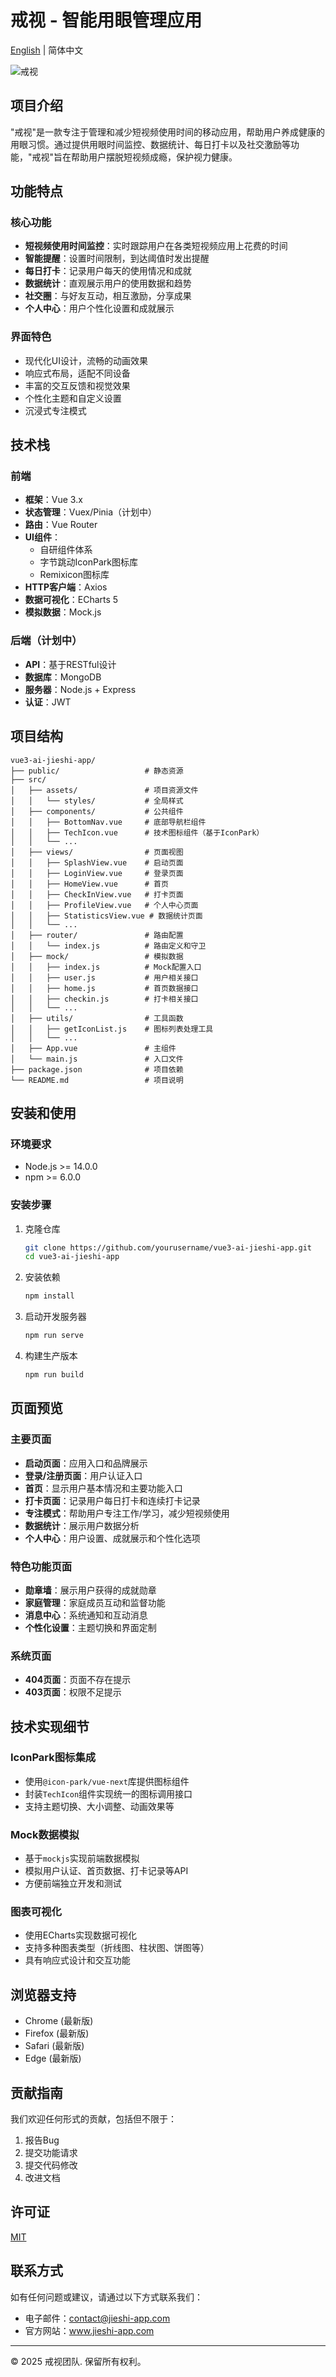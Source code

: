 # 戒视 - 智能用眼管理应用

[English](./README_EN.md) | 简体中文

![戒视](./public/favicon.ico)

## 项目介绍

"戒视"是一款专注于管理和减少短视频使用时间的移动应用，帮助用户养成健康的用眼习惯。通过提供用眼时间监控、数据统计、每日打卡以及社交激励等功能，"戒视"旨在帮助用户摆脱短视频成瘾，保护视力健康。

## 功能特点

### 核心功能
- **短视频使用时间监控**：实时跟踪用户在各类短视频应用上花费的时间
- **智能提醒**：设置时间限制，到达阈值时发出提醒
- **每日打卡**：记录用户每天的使用情况和成就
- **数据统计**：直观展示用户的使用数据和趋势
- **社交圈**：与好友互动，相互激励，分享成果
- **个人中心**：用户个性化设置和成就展示

### 界面特色
- 现代化UI设计，流畅的动画效果
- 响应式布局，适配不同设备
- 丰富的交互反馈和视觉效果
- 个性化主题和自定义设置
- 沉浸式专注模式

## 技术栈

### 前端
- **框架**：Vue 3.x
- **状态管理**：Vuex/Pinia（计划中）
- **路由**：Vue Router
- **UI组件**：
  - 自研组件体系
  - 字节跳动IconPark图标库
  - Remixicon图标库
- **HTTP客户端**：Axios
- **数据可视化**：ECharts 5
- **模拟数据**：Mock.js

### 后端（计划中）
- **API**：基于RESTful设计
- **数据库**：MongoDB
- **服务器**：Node.js + Express
- **认证**：JWT

## 项目结构

```
vue3-ai-jieshi-app/
├── public/                   # 静态资源
├── src/
│   ├── assets/               # 项目资源文件
│   │   └── styles/           # 全局样式
│   ├── components/           # 公共组件
│   │   ├── BottomNav.vue     # 底部导航栏组件
│   │   ├── TechIcon.vue      # 技术图标组件（基于IconPark）
│   │   └── ...
│   ├── views/                # 页面视图
│   │   ├── SplashView.vue    # 启动页面
│   │   ├── LoginView.vue     # 登录页面
│   │   ├── HomeView.vue      # 首页
│   │   ├── CheckInView.vue   # 打卡页面
│   │   ├── ProfileView.vue   # 个人中心页面
│   │   ├── StatisticsView.vue # 数据统计页面
│   │   └── ...
│   ├── router/               # 路由配置
│   │   └── index.js          # 路由定义和守卫
│   ├── mock/                 # 模拟数据
│   │   ├── index.js          # Mock配置入口
│   │   ├── user.js           # 用户相关接口
│   │   ├── home.js           # 首页数据接口
│   │   ├── checkin.js        # 打卡相关接口
│   │   └── ...
│   ├── utils/                # 工具函数
│   │   ├── getIconList.js    # 图标列表处理工具
│   │   └── ...
│   ├── App.vue               # 主组件
│   └── main.js               # 入口文件
├── package.json              # 项目依赖
└── README.md                 # 项目说明
```

## 安装和使用

### 环境要求
- Node.js >= 14.0.0
- npm >= 6.0.0

### 安装步骤

1. 克隆仓库
   ```bash
   git clone https://github.com/yourusername/vue3-ai-jieshi-app.git
   cd vue3-ai-jieshi-app
   ```

2. 安装依赖
   ```bash
   npm install
   ```

3. 启动开发服务器
   ```bash
   npm run serve
   ```

4. 构建生产版本
   ```bash
   npm run build
   ```

## 页面预览

### 主要页面
- **启动页面**：应用入口和品牌展示
- **登录/注册页面**：用户认证入口
- **首页**：显示用户基本情况和主要功能入口
- **打卡页面**：记录用户每日打卡和连续打卡记录
- **专注模式**：帮助用户专注工作/学习，减少短视频使用
- **数据统计**：展示用户数据分析
- **个人中心**：用户设置、成就展示和个性化选项

### 特色功能页面
- **勋章墙**：展示用户获得的成就勋章
- **家庭管理**：家庭成员互动和监督功能
- **消息中心**：系统通知和互动消息
- **个性化设置**：主题切换和界面定制

### 系统页面
- **404页面**：页面不存在提示
- **403页面**：权限不足提示

## 技术实现细节

### IconPark图标集成
- 使用`@icon-park/vue-next`库提供图标组件
- 封装`TechIcon`组件实现统一的图标调用接口
- 支持主题切换、大小调整、动画效果等

### Mock数据模拟
- 基于`mockjs`实现前端数据模拟
- 模拟用户认证、首页数据、打卡记录等API
- 方便前端独立开发和测试

### 图表可视化
- 使用ECharts实现数据可视化
- 支持多种图表类型（折线图、柱状图、饼图等）
- 具有响应式设计和交互功能

## 浏览器支持

- Chrome (最新版)
- Firefox (最新版)
- Safari (最新版)
- Edge (最新版)

## 贡献指南

我们欢迎任何形式的贡献，包括但不限于：

1. 报告Bug
2. 提交功能请求
3. 提交代码修改
4. 改进文档

## 许可证

[MIT](LICENSE)

## 联系方式

如有任何问题或建议，请通过以下方式联系我们：

- 电子邮件：contact@jieshi-app.com
- 官方网站：www.jieshi-app.com

---

© 2025 戒视团队. 保留所有权利。
